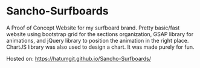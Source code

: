 # Sancho-Surfboards
A Proof of Concept Website for my surfboard brand. Pretty basic/fast website using bootstrap grid for the sections organization, GSAP library for animations, and jQuery library to position the animation in the right place. ChartJS library was also used to design a chart. It was made purely for fun.

Hosted on: https://hatumgit.github.io/Sancho-Surfboards/
